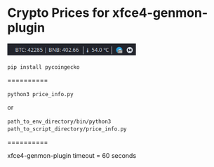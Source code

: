 # Crypto Prices for xfce4-genmon-plugin

![Screenshot](https://github.com/bellioz/Crypto-Prices-for-xfce4-genmon-plugin/blob/main/screen_crypto_prices.png)

`pip install pycoingecko`

==========

`python3 price_info.py`

or

`path_to_env_directory/bin/python3 path_to_script_directory/price_info.py`

==========

xfce4-genmon-plugin timeout = 60 seconds
